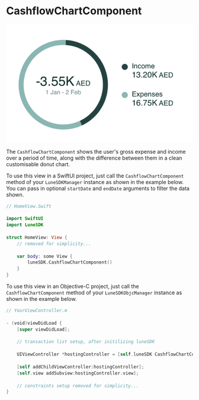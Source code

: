 # CashflowChartComponent

![](../assets/949bbba274d34338231a68dabd9548aef418fcdf.png)

The `CashflowChartComponent` shows the user's gross expense and income
over a period of time, along with the difference between them in a clean
customisable donut chart.

To use this view in a SwiftUI project, just call the
`CashflowChartComponent` method of your `LuneSDKManager` instance as
shown in the example below. You can pass in optional `startDate` and
`endDate` arguments to filter the data shown.

```swift
// HomeView.Swift

import SwiftUI
import LuneSDK

struct HomeView: View {
    // removed for simplicity...

    var body: some View {
        luneSDK.CashflowChartComponent()
    }
}
```

To use this view in an Objective-C project, just call the
`CashflowChartComponent` method of your `LuneSDKObjcManager` instance as
shown in the example below.

```swift
// YourViewController.m

- (void)viewDidLoad {
    [super viewDidLoad];
    
    // transaction list setup, after initilizing luneSDK

    UIViewController *hostingController = [self.luneSDK CashflowChartComponentWithStartDate:nil endDate:nil];

    [self addChildViewController:hostingController];
    [self.view addSubview:hostingController.view];
    
    // constraints setup removed for simplicity...
}
```
